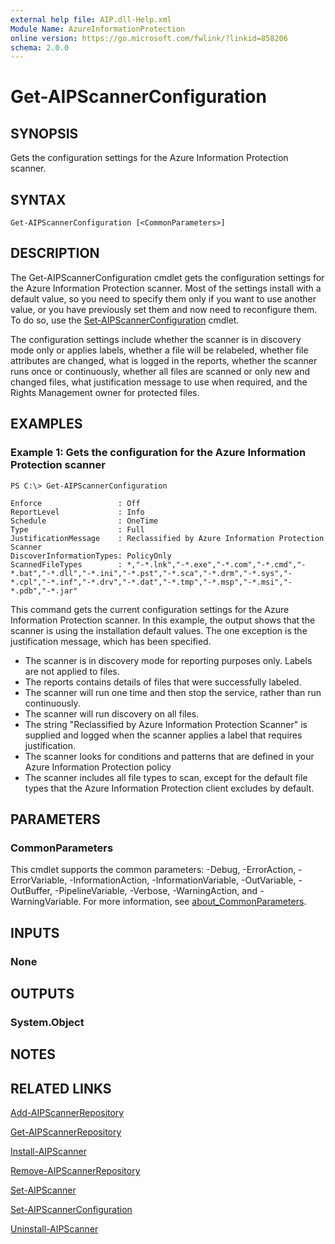 ```yaml
---
external help file: AIP.dll-Help.xml
Module Name: AzureInformationProtection
online version: https://go.microsoft.com/fwlink/?linkid=858206
schema: 2.0.0
---
```


# Get-AIPScannerConfiguration

## SYNOPSIS
Gets the configuration settings for the Azure Information Protection scanner.

## SYNTAX

```
Get-AIPScannerConfiguration [<CommonParameters>]
```

## DESCRIPTION
The Get-AIPScannerConfiguration cmdlet gets the configuration settings for the Azure Information Protection scanner. Most of the settings install with a default value, so you need to specify them only if you want to use another value, or you have previously set them and now need to reconfigure them. To do so, use the [Set-AIPScannerConfiguration](./Set-AIPScannerConfiguration.md) cmdlet.

The configuration settings include whether the scanner is in discovery mode only or applies labels, whether a file will be relabeled, whether file attributes are changed, what is logged in the reports, whether the scanner runs once or continuously, whether all files are scanned or only new and changed files, what justification message to use when required, and the Rights Management owner for protected files.

## EXAMPLES

### Example 1: Gets the configuration for the Azure Information Protection scanner
```
PS C:\> Get-AIPScannerConfiguration

Enforce	             	: Off
ReportLevel          	: Info
Schedule             	: OneTime
Type                 	: Full
JustificationMessage 	: Reclassified by Azure Information Protection Scanner
DiscoverInformationTypes: PolicyOnly
ScannedFileTypes		: *,"-*.lnk","-*.exe","-*.com","-*.cmd","-*.bat","-*.dll","-*.ini","-*.pst","-*.sca","-*.drm","-*.sys","-*.cpl","-*.inf","-*.drv","-*.dat","-*.tmp","-*.msp","-*.msi","-*.pdb","-*.jar"
```

This command gets the current configuration settings for the Azure Information Protection scanner. In this example, the output shows that the scanner is using the installation default values. The one exception is the justification message, which has been specified.

- The scanner is in discovery mode for reporting purposes only. Labels are not applied to files.
- The reports contains details of files that were successfully labeled.
- The scanner will run one time and then stop the service, rather than run continuously.
- The scanner will run discovery on all files.
- The string "Reclassified by Azure Information Protection Scanner" is supplied and logged when the scanner applies a label that requires justification.
- The scanner looks for conditions and patterns that are defined in your Azure Information Protection policy
- The scanner includes all file types to scan, except for the default file types that the Azure Information Protection client excludes by default.

## PARAMETERS

### CommonParameters
This cmdlet supports the common parameters: -Debug, -ErrorAction, -ErrorVariable, -InformationAction, -InformationVariable, -OutVariable, -OutBuffer, -PipelineVariable, -Verbose, -WarningAction, and -WarningVariable.
For more information, see [about_CommonParameters](https://go.microsoft.com/fwlink/?LinkID=113216).

## INPUTS

### None

## OUTPUTS

### System.Object

## NOTES

## RELATED LINKS

[Add-AIPScannerRepository](./Add-AIPScannerRepository.md) 

[Get-AIPScannerRepository](./Get-AIPScannerRepository.md) 

[Install-AIPScanner](./Install-AIPScanner.md) 

[Remove-AIPScannerRepository](./Remove-AIPScannerRepository.md) 

[Set-AIPScanner](./Set-AIPScanner.md) 

[Set-AIPScannerConfiguration](./Set-AIPScannerConfiguration.md) 

[Uninstall-AIPScanner](./Uninstall-AIPScanner.md) 

